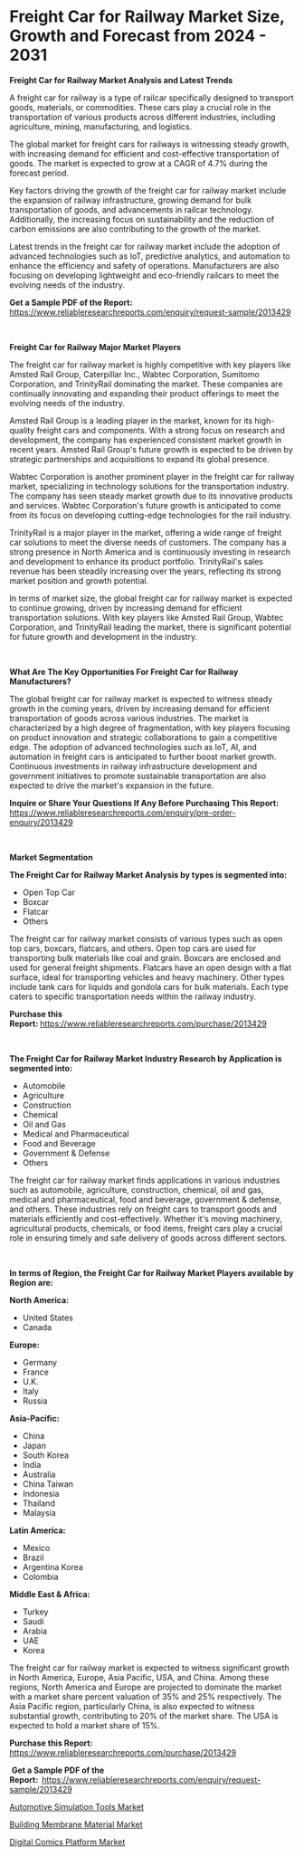 <p><h1>Freight Car for Railway Market Size, Growth and Forecast from 2024 - 2031</h1></p><p><strong>Freight Car for Railway Market Analysis and Latest Trends</strong></p>
<p><p>A freight car for railway is a type of railcar specifically designed to transport goods, materials, or commodities. These cars play a crucial role in the transportation of various products across different industries, including agriculture, mining, manufacturing, and logistics.</p><p>The global market for freight cars for railways is witnessing steady growth, with increasing demand for efficient and cost-effective transportation of goods. The market is expected to grow at a CAGR of 4.7% during the forecast period.</p><p>Key factors driving the growth of the freight car for railway market include the expansion of railway infrastructure, growing demand for bulk transportation of goods, and advancements in railcar technology. Additionally, the increasing focus on sustainability and the reduction of carbon emissions are also contributing to the growth of the market.</p><p>Latest trends in the freight car for railway market include the adoption of advanced technologies such as IoT, predictive analytics, and automation to enhance the efficiency and safety of operations. Manufacturers are also focusing on developing lightweight and eco-friendly railcars to meet the evolving needs of the industry.</p></p>
<p><strong>Get a Sample PDF of the Report:&nbsp;</strong> <a href="https://www.reliableresearchreports.com/enquiry/request-sample/2013429">https://www.reliableresearchreports.com/enquiry/request-sample/2013429</a></p>
<p>&nbsp;</p>
<p><strong>Freight Car for Railway Major Market Players</strong></p>
<p><p>The freight car for railway market is highly competitive with key players like Amsted Rail Group, Caterpillar Inc., Wabtec Corporation, Sumitomo Corporation, and TrinityRail dominating the market. These companies are continually innovating and expanding their product offerings to meet the evolving needs of the industry.</p><p>Amsted Rail Group is a leading player in the market, known for its high-quality freight cars and components. With a strong focus on research and development, the company has experienced consistent market growth in recent years. Amsted Rail Group's future growth is expected to be driven by strategic partnerships and acquisitions to expand its global presence.</p><p>Wabtec Corporation is another prominent player in the freight car for railway market, specializing in technology solutions for the transportation industry. The company has seen steady market growth due to its innovative products and services. Wabtec Corporation's future growth is anticipated to come from its focus on developing cutting-edge technologies for the rail industry.</p><p>TrinityRail is a major player in the market, offering a wide range of freight car solutions to meet the diverse needs of customers. The company has a strong presence in North America and is continuously investing in research and development to enhance its product portfolio. TrinityRail's sales revenue has been steadily increasing over the years, reflecting its strong market position and growth potential.</p><p>In terms of market size, the global freight car for railway market is expected to continue growing, driven by increasing demand for efficient transportation solutions. With key players like Amsted Rail Group, Wabtec Corporation, and TrinityRail leading the market, there is significant potential for future growth and development in the industry.</p></p>
<p>&nbsp;</p>
<p><strong>What Are The Key Opportunities For Freight Car for Railway Manufacturers?</strong></p>
<p><p>The global freight car for railway market is expected to witness steady growth in the coming years, driven by increasing demand for efficient transportation of goods across various industries. The market is characterized by a high degree of fragmentation, with key players focusing on product innovation and strategic collaborations to gain a competitive edge. The adoption of advanced technologies such as IoT, AI, and automation in freight cars is anticipated to further boost market growth. Continuous investments in railway infrastructure development and government initiatives to promote sustainable transportation are also expected to drive the market's expansion in the future.</p></p>
<p><strong>Inquire or Share Your Questions If Any Before Purchasing This Report:</strong> <a href="https://www.reliableresearchreports.com/enquiry/pre-order-enquiry/2013429">https://www.reliableresearchreports.com/enquiry/pre-order-enquiry/2013429</a></p>
<p>&nbsp;</p>
<p><strong>Market Segmentation</strong></p>
<p><strong>The Freight Car for Railway Market Analysis by types is segmented into:</strong></p>
<p><ul><li>Open Top Car</li><li>Boxcar</li><li>Flatcar</li><li>Others</li></ul></p>
<p><p>The freight car for railway market consists of various types such as open top cars, boxcars, flatcars, and others. Open top cars are used for transporting bulk materials like coal and grain. Boxcars are enclosed and used for general freight shipments. Flatcars have an open design with a flat surface, ideal for transporting vehicles and heavy machinery. Other types include tank cars for liquids and gondola cars for bulk materials. Each type caters to specific transportation needs within the railway industry.</p></p>
<p><strong>Purchase this Report:&nbsp;</strong><a href="https://www.reliableresearchreports.com/purchase/2013429">https://www.reliableresearchreports.com/purchase/2013429</a></p>
<p>&nbsp;</p>
<p><strong>The Freight Car for Railway Market Industry Research by Application is segmented into:</strong></p>
<p><ul><li>Automobile</li><li>Agriculture</li><li>Construction</li><li>Chemical</li><li>Oil and Gas</li><li>Medical and Pharmaceutical</li><li>Food and Beverage</li><li>Government & Defense</li><li>Others</li></ul></p>
<p><p>The freight car for railway market finds applications in various industries such as automobile, agriculture, construction, chemical, oil and gas, medical and pharmaceutical, food and beverage, government & defense, and others. These industries rely on freight cars to transport goods and materials efficiently and cost-effectively. Whether it's moving machinery, agricultural products, chemicals, or food items, freight cars play a crucial role in ensuring timely and safe delivery of goods across different sectors.</p></p>
<p>&nbsp;</p>
<p><strong>In terms of Region, the Freight Car for Railway Market Players available by Region are:</strong></p>
<p>
    <p> <strong> North America: </strong>
        <ul>
            <li>United States</li>
            <li>Canada</li>
        </ul>
        </p> 
    <p> <strong> Europe: </strong>
        <ul>
            <li>Germany</li>
            <li>France</li>
            <li>U.K.</li>
            <li>Italy</li>
            <li>Russia</li>
        </ul>
        </p> 
    <p> <strong> Asia-Pacific: </strong>
        <ul>
            <li>China</li>
            <li>Japan</li>
            <li>South Korea</li>
            <li>India</li>
            <li>Australia</li>
            <li>China Taiwan</li>
            <li>Indonesia</li>
            <li>Thailand</li>
            <li>Malaysia</li>
        </ul>
        </p> 
    <p> <strong> Latin America: </strong>
        <ul>
            <li>Mexico</li>
            <li>Brazil</li>
            <li>Argentina Korea</li>
            <li>Colombia</li>
        </ul>
        </p> 
    <p> <strong> Middle East & Africa: </strong>
        <ul>
            <li>Turkey</li>
            <li>Saudi</li>
            <li>Arabia</li>
            <li>UAE</li>
            <li>Korea</li>
        </ul>
    </p>
    </p>
<p><p>The freight car for railway market is expected to witness significant growth in North America, Europe, Asia Pacific, USA, and China. Among these regions, North America and Europe are projected to dominate the market with a market share percent valuation of 35% and 25% respectively. The Asia Pacific region, particularly China, is also expected to witness substantial growth, contributing to 20% of the market share. The USA is expected to hold a market share of 15%.</p></p>
<p><strong>Purchase this Report: </strong><a href="https://www.reliableresearchreports.com/purchase/2013429">https://www.reliableresearchreports.com/purchase/2013429</a></p>
<p>&nbsp;<strong>Get a Sample PDF of the Report:&nbsp;&nbsp;</strong><a href="https://www.reliableresearchreports.com/enquiry/request-sample/2013429">https://www.reliableresearchreports.com/enquiry/request-sample/2013429</a></p>
<p><strong></strong></p>
<p><p><a href="https://view.publitas.com/reportprime-1/automotive-simulation-tools-market-size-furnishes-valuable-information-encompassing-market-share-market-trends-and-projections-spanning-from-2023-to-2030/">Automotive Simulation Tools Market</a></p><p><a href="https://view.publitas.com/reportprime-1/building-membrane-material-market-size-global-industry-overview-market-segmentation-and-forecast-2023-to-2030/">Building Membrane Material Market</a></p><p><a href="https://view.publitas.com/reportprime-1/digital-comics-platform-market-size-focuses-on-market-dynamics-in-depth-analysis-and-future-projections-of-its-market-forecasted-for-period-from-2023-to-2030/">Digital Comics Platform Market</a></p></p>
